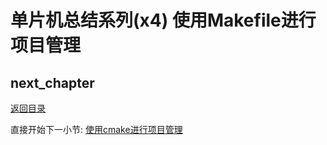 # 单片机总结系列(x4) 使用Makefile进行项目管理

## next_chapter

[返回目录](./../README.md)

直接开始下一小节: [使用cmake进行项目管理](./chx5.cmake.md)
